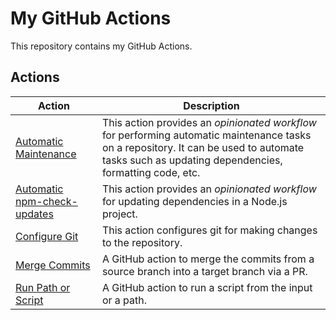 # My GitHub Actions

This repository contains my GitHub Actions.

## Actions

| Action                                                     | Description                                                                                                                                                                                      |
| ---------------------------------------------------------- | ------------------------------------------------------------------------------------------------------------------------------------------------------------------------------------------------ |
| [Automatic Maintenance](automatic-maintenance)             | This action provides an _opinionated workflow_ for performing automatic maintenance tasks on a repository. It can be used to automate tasks such as updating dependencies, formatting code, etc. |
| [Automatic npm-check-updates](automatic-npm-check-updates) | This action provides an _opinionated workflow_ for updating dependencies in a Node.js project.                                                                                                   |
| [Configure Git](configure-git)                             | This action configures git for making changes to the repository.                                                                                                                                 |
| [Merge Commits](merge-commits)                             | A GitHub action to merge the commits from a source branch into a target branch via a PR.                                                                                                         |
| [Run Path or Script](run-path-or-script)                   | A GitHub action to run a script from the input or a path.                                                                                                                                        |
